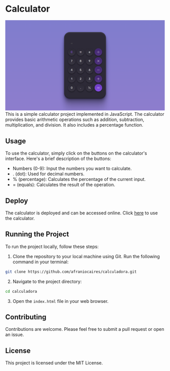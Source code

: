 # Calculator

![preview](./assets/preview.png)
This is a simple calculator project implemented in JavaScript. The calculator provides basic arithmetic operations such as addition, subtraction, multiplication, and division. It also includes a percentage function.

## Usage

To use the calculator, simply click on the buttons on the calculator's interface. Here's a brief description of the buttons:

- Numbers (0-9): Input the numbers you want to calculate.
- . (dot): Used for decimal numbers.
- % (percentage): Calculates the percentage of the current input.
- = (equals): Calculates the result of the operation.

## Deploy

The calculator is deployed and can be accessed online. Click [here](https://afraniocaires.github.io/calculadora/) to use the calculator.

## Running the Project

To run the project locally, follow these steps:

1. Clone the repository to your local machine using Git. Run the following command in your terminal:

```bash
git clone https://github.com/afraniocaires/calculadora.git
```

2. Navigate to the project directory:

```bash
cd calculadora
```

3. Open the `index.html` file in your web browser.

## Contributing

Contributions are welcome. Please feel free to submit a pull request or open an issue.

## License

This project is licensed under the MIT License.
